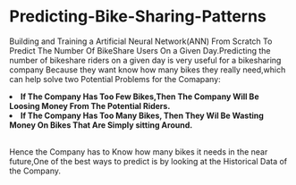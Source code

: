 # Predicting-Bike-Sharing-Patterns
Building and Training a Artificial Neural Network(ANN) From Scratch To Predict The Number Of BikeShare Users On a Given Day.Predicting the number of bikeshare riders on a given day is very useful for a bikesharing company Because they want know how many bikes they really need,which can help solve two Potential Problems for the Comapany:

<li><b>If The Company Has Too Few Bikes,Then The Company Will Be Loosing Money From The Potential Riders.</b></li>

<li><b>If The Company Has Too Many Bikes, Then They Wil Be Wasting Money On Bikes That Are Simply sitting Around.</b></li>
<br>



 Hence the Company has to Know how many bikes it needs in the near future,One of the best ways to predict is by looking at the Historical Data of the Company.



